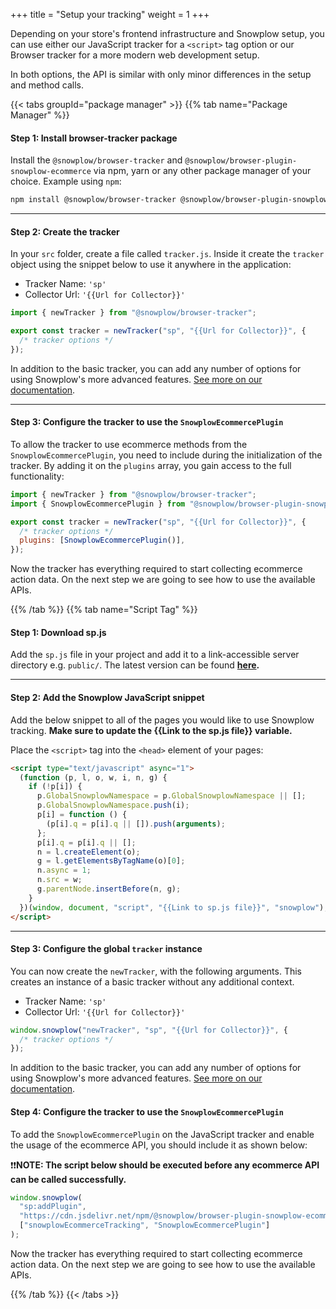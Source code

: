+++
title = "Setup your tracking"
weight = 1
+++

Depending on your store's frontend infrastructure and Snowplow setup, you can use either our JavaScript tracker for a `<script>` tag option or our Browser tracker for a more modern web development setup.

In both options, the API is similar with only minor differences in the setup and method calls.

{{< tabs groupId="package manager" >}}
{{% tab name="Package Manager" %}}

#### **Step 1:** Install browser-tracker package

Install the `@snowplow/browser-tracker` and `@snowplow/browser-plugin-snowplow-ecommerce` via npm, yarn or any other package manager of your choice. Example using `npm`:

```bash
npm install @snowplow/browser-tracker @snowplow/browser-plugin-snowplow-ecommerce
```

---

#### **Step 2:** Create the tracker

In your `src` folder, create a file called `tracker.js`. Inside it create the `tracker` object using the snippet below to use it anywhere in the application:

- Tracker Name: `'sp'`
- Collector Url: `'{{Url for Collector}}'`

```javascript
import { newTracker } from "@snowplow/browser-tracker";

export const tracker = newTracker("sp", "{{Url for Collector}}", {
  /* tracker options */
});
```

In addition to the basic tracker, you can add any number of options for using Snowplow's more advanced features. <a target="_blank" href="https://docs.snowplow.io/docs/collecting-data/collecting-from-own-applications/javascript-trackers/browser-tracker/browser-tracker-v3-reference/tracker-setup/initialization-options/">See more on our documentation</a>.

---

#### **Step 3:** Configure the tracker to use the `SnowplowEcommercePlugin`

To allow the tracker to use ecommerce methods from the `SnowplowEcommercePlugin`, you need to include during the initialization of the tracker. By adding it on the `plugins` array, you gain access to the full functionality:

```javascript
import { newTracker } from "@snowplow/browser-tracker";
import { SnowplowEcommercePlugin } from "@snowplow/browser-plugin-snowplow-ecommerce";

export const tracker = newTracker("sp", "{{Url for Collector}}", {
  /* tracker options */
  plugins: [SnowplowEcommercePlugin()],
});
```

Now the tracker has everything required to start collecting ecommerce action data. On the next step we are going to see how to use the available APIs.

{{% /tab %}}
{{% tab name="Script Tag" %}}

#### **Step 1:** Download sp.js

Add the `sp.js` file in your project and add it to a link-accessible server directory e.g. `public/`. The latest version can be found **[here](https://github.com/snowplow/snowplow-javascript-tracker/releases).**

---

#### **Step 2:** Add the Snowplow JavaScript snippet

Add the below snippet to all of the pages you would like to use Snowplow tracking. **Make sure to update the {{Link to the sp.js file}} variable.**

Place the `<script>` tag into the `<head>` element of your pages:

```html
<script type="text/javascript" async="1">
  (function (p, l, o, w, i, n, g) {
    if (!p[i]) {
      p.GlobalSnowplowNamespace = p.GlobalSnowplowNamespace || [];
      p.GlobalSnowplowNamespace.push(i);
      p[i] = function () {
        (p[i].q = p[i].q || []).push(arguments);
      };
      p[i].q = p[i].q || [];
      n = l.createElement(o);
      g = l.getElementsByTagName(o)[0];
      n.async = 1;
      n.src = w;
      g.parentNode.insertBefore(n, g);
    }
  })(window, document, "script", "{{Link to sp.js file}}", "snowplow");
</script>
```

---

#### **Step 3:** Configure the global `tracker` instance

You can now create the `newTracker`, with the following arguments. This creates an instance of a basic tracker without any additional context.

- Tracker Name: `'sp'`
- Collector Url: `'{{Url for Collector}}'`

```javascript
window.snowplow("newTracker", "sp", "{{Url for Collector}}", {
  /* tracker options */
});
```

In addition to the basic tracker, you can add any number of options for using Snowplow's more advanced features. <a target="_blank" href="https://docs.snowplow.io/docs/collecting-data/collecting-from-own-applications/javascript-trackers/javascript-tracker/javascript-tracker-v3/tracker-setup/initialization-options/">See more on our documentation</a>.

#### **Step 4:** Configure the tracker to use the `SnowplowEcommercePlugin`

To add the `SnowplowEcommercePlugin` on the JavaScript tracker and enable the usage of the ecommerce API, you should include it as shown below:

❗❗**NOTE: The script below should be executed **before** any ecommerce API can be called successfully.**

```javascript
window.snowplow(
  "sp:addPlugin",
  "https://cdn.jsdelivr.net/npm/@snowplow/browser-plugin-snowplow-ecommerce@3/dist/index.umd.min.js",
  ["snowplowEcommerceTracking", "SnowplowEcommercePlugin"]
);
```

Now the tracker has everything required to start collecting ecommerce action data. On the next step we are going to see how to use the available APIs.

{{% /tab %}}
{{< /tabs >}}
